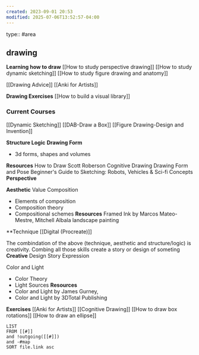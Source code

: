 ```yaml
---
created: 2023-09-01 20:53
modified: 2025-07-06T13:52:57-04:00
---
```

type:: #area
## drawing

**Learning how to draw**
[[How to study perspective drawing]]
[[How to study dynamic sketching]]
[[How to study figure drawing and anatomy]]

[[Drawing Advice]]
[[Anki for Artists]]

**Drawing Exercises**
[[How to build a visual library]]
### Current Courses
[[Dynamic Sketching]]
[[DAB-Draw a Box]]
[[Figure Drawing-Design and Invention]]

**Structure Logic**
**Drawing Form**
- 3d forms, shapes and volumes

**Resources**
	How to Draw Scott Roberson
	Cognitive Drawing
	Drawing Form and Pose
	Beginner's Guide to Sketching: Robots, Vehicles & Sci-fi Concepts
**Perspective**


**Aesthetic**
Value
Composition
- Elements of composition
- Composition theory
- Compositional schemes
**Resources**
	 Framed Ink by Marcos Mateo-Mestre, Mitchell Albala landscape painting

**Technique
[[Digital (Procreate)]]


The combindation of the above (technique, aesthetic and structure/logic) is creativity. Combing all those skills create a story or design of someting
**Creative**
Design
Story
Expression


Color and Light
-  Color Theory
- Light Sources
**Resources**
-  Color and Light by James Gurney,
-  Color and Light by 3DTotal Publishing

**Exercises**
[[Anki for Artists]]
[[Cognitive Drawing]]
[[How to draw box rotations]]
[[How to draw an ellipse]]

```dataview
LIST
FROM [[#]]
and !outgoing([[#]])
and -#map
SORT file.link asc
```
